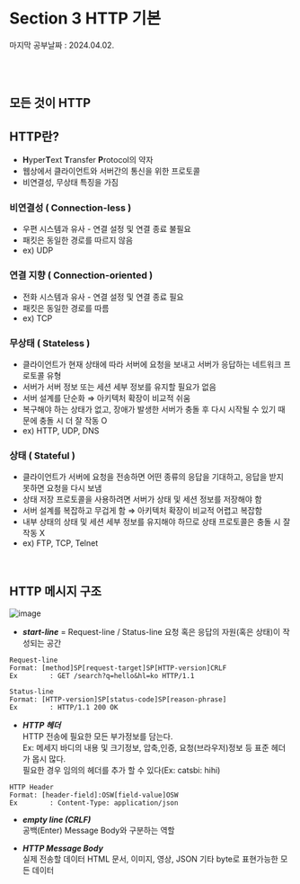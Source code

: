 # Section 3 HTTP 기본
마지막 공부날짜 : 2024.04.02.

</br></br>

## 모든 것이 HTTP
## HTTP란?

- **H**yper**T**ext **T**ransfer **P**rotocol의 약자
- 웹상에서 클라이언트와 서버간의 통신을 위한 프로토콜
- 비연결성, 무상태 특징을 가짐

### **비연결성 ( Connection-less )**

- 우편 시스템과 유사 - 연결 설정 및 연결 종료 불필요
- 패킷은 동일한 경로를 따르지 않음
- ex) UDP

### 연결 지향 ( **Connection-oriented** )

- 전화 시스템과 유사 - 연결 설정 및 연결 종료 필요
- 패킷은 동일한 경로를 따름
- ex) TCP

### **무상태 ( Stateless )**

- 클라이언트가 현재 상태에 따라 서버에 요청을 보내고 서버가 응답하는 네트워크 프로토콜 유형
- 서버가 서버 정보 또는 세션 세부 정보를 유지할 필요가 없음
- 서버 설계를 단순화 ⇒ 아키텍처 확장이 비교적 쉬움
- 복구해야 하는 상태가 없고, 장애가 발생한 서버가 충돌 후 다시 시작될 수 있기 때문에 충돌 시 더 잘 작동 O
- ex) HTTP, UDP, DNS

### **상태 ( Stateful )**

- 클라이언트가 서버에 요청을 전송하면 어떤 종류의 응답을 기대하고, 응답을 받지 못하면 요청을 다시 보냄
- 상태 저장 프로토콜을 사용하려면 서버가 상태 및 세션 정보를 저장해야 함
- 서버 설계를 복잡하고 무겁게 함 ⇒ 아키텍처 확장이 비교적 어렵고 복잡함
- 내부 상태의 상태 및 세션 세부 정보를 유지해야 하므로 상태 프로토콜은 충돌 시 잘 작동 X
- ex) FTP, TCP, Telnet

</br>

## HTTP 메시지 구조

![image](https://github.com/fsm12/Dev-Book/assets/74345771/b55684df-08ab-4a9d-8b0f-4463f1db35de)

- ***start-line*** = Request-line / Status-line
요청 혹은 응답의 자원(혹은 상태)이 작성되는 공간

```
Request-line
Format: [method]SP[request-target]SP[HTTP-version]CRLF
Ex        : GET /search?q=hello&hl=ko HTTP/1.1
```

```
Status-line
Format: [HTTP-version]SP[status-code]SP[reason-phrase]
Ex        : HTTP/1.1 200 OK
```

- ***HTTP 헤더***   
HTTP 전송에 필요한 모든 부가정보를 담는다.    
Ex: 메세지 바디의 내용 및 크기정보, 압축,인증, 요청(브라우저)정보 등 표준 헤더가 몹시 많다.    
필요한 경우 임의의 헤더를 추가 할 수 있다(Ex: catsbi: hihi)   

```
HTTP Header
Format: [header-field]:OSW[field-value]OSW
Ex        : Content-Type: application/json
```

- ***empty line (CRLF)***   
공백(Enter) Message Body와 구분하는 역할

- ***HTTP Message Body***   
실제 전송할 데이터
HTML 문서, 이미지, 영상, JSON 기타 byte로 표현가능한 모든 데이터
